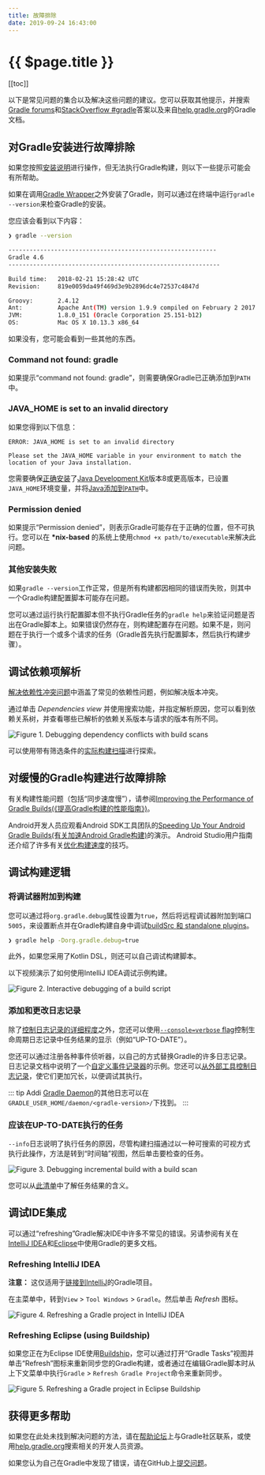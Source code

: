 ```yaml
---
title: 故障排除
date: 2019-09-24 16:43:00
---
```


# {{ $page.title }}

[[toc]]

以下是常见问题的集合以及解决这些问题的建议。您可以获取其他提示，并搜索[Gradle forums](https://discuss.gradle.org/c/help-discuss)和[StackOverflow #gradle](https://stackoverflow.com/questions/tagged/gradle)答案以及来自[help.gradle.org](https://gradle.org/help/)的Gradle文档。

## 对Gradle安装进行故障排除

如果您按照[安装说明](/contents/02-user-manual/02-installing-gradle)进行操作，但无法执行Gradle构建，则以下一些提示可能会有所帮助。

如果在调用[Gradle Wrapper](https://docs.gradle.org/current/userguide/gradle_wrapper.html#gradle_wrapper)之外安装了Gradle，则可以通过在终端中运行`gradle --version`来检查Gradle的安装。

您应该会看到以下内容：

``` sh {1}
❯ gradle --version

-----------------------------------------------------------
Gradle 4.6
------------------------------------------------------------

Build time:   2018-02-21 15:28:42 UTC
Revision:     819e0059da49f469d3e9b2896dc4e72537c4847d

Groovy:       2.4.12
Ant:          Apache Ant(TM) version 1.9.9 compiled on February 2 2017
JVM:          1.8.0_151 (Oracle Corporation 25.151-b12)
OS:           Mac OS X 10.13.3 x86_64
```

如果没有，您可能会看到一些其他的东西。

### Command not found: gradle

如果提示“command not found: gradle”，则需要确保Gradle已正确添加到`PATH`中。

### JAVA_HOME is set to an invalid directory

如果您得到以下信息：

```
ERROR: JAVA_HOME is set to an invalid directory

Please set the JAVA_HOME variable in your environment to match the location of your Java installation.
```

您需要确保[正确安装](https://www.java.com/en/download/help/index_installing.xml)了[Java Development Kit](https://jdk.java.net)版本8或更高版本，已设置`JAVA_HOME`环境变量，并将[Java添加到`PATH`](https://www.java.com/en/download/help/path.xml)中。

### Permission denied

如果提示“Permission denied”，则表示Gradle可能存在于正确的位置，但不可执行。您可以在 **\*nix-based** 的系统上使用`chmod +x path/to/executable`来解决此问题。

### 其他安装失败

如果`gradle --version`工作正常，但是所有构建都因相同的错误而失败，则其中一个Gradle构建配置脚本可能存在问题。

您可以通过运行执行配置脚本但不执行Gradle任务的`gradle help`来验证问题是否出在Gradle脚本上。如果错误仍然存​​在，则构建配置存在问题。如果不是，则问题在于执行一个或多个请求的任务（Gradle首先执行配置脚本，然后执行构建步骤）。

## 调试依赖项解析

[解决依赖性冲突问题](https://docs.gradle.org/current/userguide/troubleshooting_dependency_resolution.html#troubleshooting_dependency_resolution)中涵盖了常见的依赖性问题，例如解决版本冲突。

通过单击 _Dependencies view_ 并使用搜索功能，并指定解析原因，您可以看到依赖关系树，并查看哪些已解析的依赖关系版本与请求的版本有所不同。

![Figure 1. Debugging dependency conflicts with build scans](https://docs.gradle.org/current/userguide/img/troubleshooting-dependency-management-build-scan.png)

可以使用带有筛选条件的[实际构建扫描](https://scans.gradle.com/s/sample/troubleshooting-userguide/dependencies?expandAll&filters=WzFd&toggled=W1swXSxbMF0sWzAsMF0sWzAsMV1d&_ga=2.36167712.1480847771.1569235223-1279986108.1569235223)进行探索。

## 对缓慢的Gradle构建进行故障排除

有关构建性能问题（包括“同步速度慢”），请参阅[Improving the Performance of Gradle Builds(《提高Gradle构建的性能指南》)](https://guides.gradle.org/performance/)。

Android开发人员应观看Android SDK工具团队的[Speeding Up Your Android Gradle Builds(有关加速Android Gradle构建)](https://youtu.be/7ll-rkLCtyk)的演示。 Android Studio用户指南还介绍了许多有关[优化构建速度](https://developer.android.com/studio/build/optimize-your-build.html)的技巧。

## 调试构建逻辑

### 将调试器附加到构建

您可以通过将`org.gradle.debug`属性设置为`true`，然后将远程调试器附加到端口`5005`，来设置断点并在Gradle构建自身中调试[buildSrc 和 standalone plugins](https://docs.gradle.org/current/userguide/custom_plugins.html#sec:packaging_a_plugin)。

``` sh
❯ gradle help -Dorg.gradle.debug=true
```

此外，如果您采用了Kotlin DSL，则还可以自己调试构建脚本。

以下视频演示了如何使用IntelliJ IDEA调试示例构建。

![Figure 2. Interactive debugging of a build script](https://docs.gradle.org/current/userguide/img/remote-debug-gradle.gif)

### 添加和更改日志记录

除了[控制日志记录的详细程度](https://docs.gradle.org/current/userguide/command_line_interface.html#sec:command_line_logging)之外，您还可以使用[`--console=verbose` flag](https://docs.gradle.org/current/userguide/command_line_interface.html#sec:command_line_customizing_log_format)控制生命周期日志记录中任务结果的显示（例如“UP-TO-DATE”）。

您还可以通过注册各种事件侦听器，以自己的方式替换Gradle的许多日志记录。日志记录文档中说明了一个[自定义事件记录器](https://docs.gradle.org/current/userguide/logging.html#sec:changing_what_gradle_logs)的示例。您还可以[从外部工具控制日志记录](https://docs.gradle.org/current/userguide/logging.html#sec:external_tools)，使它们更加冗长，以便调试其执行。

::: tip
Addi
[Gradle Daemon](https://docs.gradle.org/current/userguide/gradle_daemon.html#gradle_daemon)的其他日志可以在`GRADLE_USER_HOME/daemon/<gradle-version>/`下找到。
:::

### 应该在UP-TO-DATE执行的任务

`--info`日志说明了执行任务的原因，尽管构建扫描通过以一种可搜索的可视方式执行此操作，方法是转到“时间轴”视图，然后单击要检查的任务。

![Figure 3. Debugging incremental build with a build scan](https://docs.gradle.org/current/userguide/img/troubleshooting-task-execution-build-scan.png)

您可以从[此清单](https://docs.gradle.org/current/userguide/more_about_tasks.html#sec:task_outcomes)中了解任务结果的含义。

## 调试IDE集成

可以通过“refreshing”Gradle解决IDE中许多不常见的错误。另请参阅有关在[IntelliJ IDEA](https://www.jetbrains.com/help/idea/gradle.html)和[Eclipse](http://www.vogella.com/tutorials/EclipseGradle/article.html)中使用Gradle的更多文档。

### Refreshing IntelliJ IDEA

**注意：** 这仅适用于[链接到IntelliJ](https://www.jetbrains.com/help/idea/gradle.html#link_gradle_project)的Gradle项目。

在主菜单中，转到`View` > `Tool Windows` > `Gradle`。然后单击 _Refresh_ 图标。

![Figure 4. Refreshing a Gradle project in IntelliJ IDEA](https://docs.gradle.org/current/userguide/img/troubleshooting-refresh-intellij.png)

### Refreshing Eclipse (using Buildship)

如果您正在为Eclipse IDE使用[Buildship](https://projects.eclipse.org/projects/tools.buildship)，您可以通过打开“Gradle Tasks”视图并单击“Refresh”图标来重新同步您的Gradle构建，或者通过在编辑Gradle脚本时从上下文菜单中执行`Gradle` > `Refresh Gradle Project`命令来重新同步。

![Figure 5. Refreshing a Gradle project in Eclipse Buildship](https://docs.gradle.org/current/userguide/img/troubleshooting-refresh-eclipse.png)

## 获得更多帮助

如果您在此处未找到解决问题的方法，请在[帮助论坛](https://discuss.gradle.org/c/help-discuss)上与Gradle社区联系，或使用[help.gradle.org](https://gradle.org/help/)搜索相关的开发人员资源。

如果您认为自己在Gradle中发现了错误，请在GitHub上[提交问题](https://github.com/gradle/gradle/issues)。
